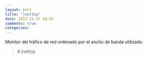 ```yaml
---
layout: post
title: "jnettop"
date: 2013-12-27 19:42
comments: true
categories: 
---
```

Monitor del tráfico de red ordenado por el ancho de banda utilizado.

>\# jnettop

